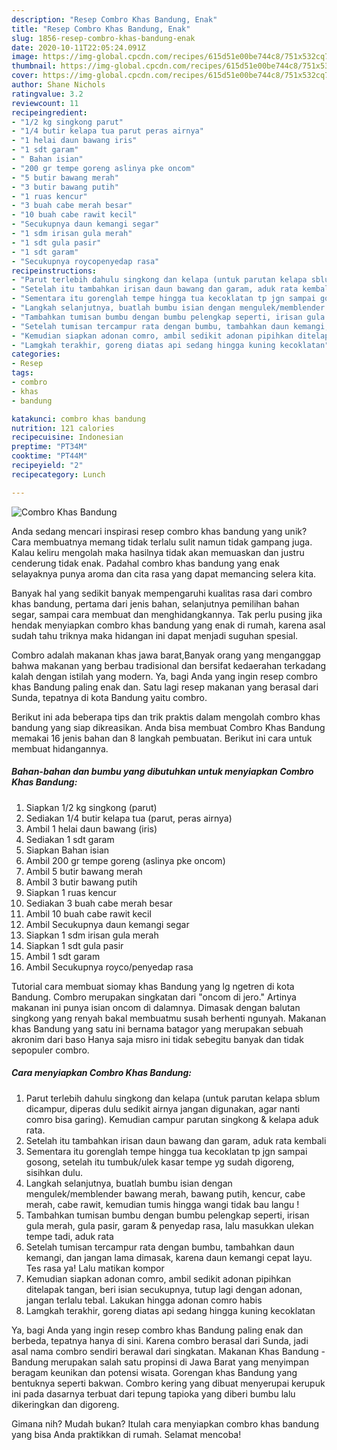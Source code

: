 ```yaml
---
description: "Resep Combro Khas Bandung, Enak"
title: "Resep Combro Khas Bandung, Enak"
slug: 1856-resep-combro-khas-bandung-enak
date: 2020-10-11T22:05:24.091Z
image: https://img-global.cpcdn.com/recipes/615d51e00be744c8/751x532cq70/combro-khas-bandung-foto-resep-utama.jpg
thumbnail: https://img-global.cpcdn.com/recipes/615d51e00be744c8/751x532cq70/combro-khas-bandung-foto-resep-utama.jpg
cover: https://img-global.cpcdn.com/recipes/615d51e00be744c8/751x532cq70/combro-khas-bandung-foto-resep-utama.jpg
author: Shane Nichols
ratingvalue: 3.2
reviewcount: 11
recipeingredient:
- "1/2 kg singkong parut"
- "1/4 butir kelapa tua parut peras airnya"
- "1 helai daun bawang iris"
- "1 sdt garam"
- " Bahan isian"
- "200 gr tempe goreng aslinya pke oncom"
- "5 butir bawang merah"
- "3 butir bawang putih"
- "1 ruas kencur"
- "3 buah cabe merah besar"
- "10 buah cabe rawit kecil"
- "Secukupnya daun kemangi segar"
- "1 sdm irisan gula merah"
- "1 sdt gula pasir"
- "1 sdt garam"
- "Secukupnya roycopenyedap rasa"
recipeinstructions:
- "Parut terlebih dahulu singkong dan kelapa (untuk parutan kelapa sblum dicampur, diperas dulu sedikit airnya jangan digunakan, agar nanti comro bisa garing). Kemudian campur parutan singkong &amp; kelapa aduk rata."
- "Setelah itu tambahkan irisan daun bawang dan garam, aduk rata kembali"
- "Sementara itu gorenglah tempe hingga tua kecoklatan tp jgn sampai gosong, setelah itu tumbuk/ulek kasar tempe yg sudah digoreng, sisihkan dulu."
- "Langkah selanjutnya, buatlah bumbu isian dengan mengulek/memblender bawang merah, bawang putih, kencur, cabe merah, cabe rawit, kemudian tumis hingga wangi tidak bau langu !"
- "Tambahkan tumisan bumbu dengan bumbu pelengkap seperti, irisan gula merah, gula pasir, garam &amp; penyedap rasa, lalu masukkan ulekan tempe tadi, aduk rata"
- "Setelah tumisan tercampur rata dengan bumbu, tambahkan daun kemangi, dan jangan lama dimasak, karena daun kemangi cepat layu. Tes rasa ya! Lalu matikan kompor"
- "Kemudian siapkan adonan comro, ambil sedikit adonan pipihkan ditelapak tangan, beri isian secukupnya, tutup lagi dengan adonan, jangan terlalu tebal. Lakukan hingga adonan comro habis"
- "Lamgkah terakhir, goreng diatas api sedang hingga kuning kecoklatan"
categories:
- Resep
tags:
- combro
- khas
- bandung

katakunci: combro khas bandung 
nutrition: 121 calories
recipecuisine: Indonesian
preptime: "PT34M"
cooktime: "PT44M"
recipeyield: "2"
recipecategory: Lunch

---
```



![Combro Khas Bandung](https://img-global.cpcdn.com/recipes/615d51e00be744c8/751x532cq70/combro-khas-bandung-foto-resep-utama.jpg)

Anda sedang mencari inspirasi resep combro khas bandung yang unik? Cara membuatnya memang tidak terlalu sulit namun tidak gampang juga. Kalau keliru mengolah maka hasilnya tidak akan memuaskan dan justru cenderung tidak enak. Padahal combro khas bandung yang enak selayaknya punya aroma dan cita rasa yang dapat memancing selera kita.

Banyak hal yang sedikit banyak mempengaruhi kualitas rasa dari combro khas bandung, pertama dari jenis bahan, selanjutnya pemilihan bahan segar, sampai cara membuat dan menghidangkannya. Tak perlu pusing jika hendak menyiapkan combro khas bandung yang enak di rumah, karena asal sudah tahu triknya maka hidangan ini dapat menjadi suguhan spesial.

Combro adalah makanan khas jawa barat,Banyak orang yang menganggap bahwa makanan yang berbau tradisional dan bersifat kedaerahan terkadang kalah dengan istilah yang modern. Ya, bagi Anda yang ingin resep combro khas Bandung paling enak dan. Satu lagi resep makanan yang berasal dari Sunda, tepatnya di kota Bandung yaitu combro.


Berikut ini ada beberapa tips dan trik praktis dalam mengolah combro khas bandung yang siap dikreasikan. Anda bisa membuat Combro Khas Bandung memakai 16 jenis bahan dan 8 langkah pembuatan. Berikut ini cara untuk membuat hidangannya.

<!--inarticleads1-->

##### Bahan-bahan dan bumbu yang dibutuhkan untuk menyiapkan Combro Khas Bandung:

1. Siapkan 1/2 kg singkong (parut)
1. Sediakan 1/4 butir kelapa tua (parut, peras airnya)
1. Ambil 1 helai daun bawang (iris)
1. Sediakan 1 sdt garam
1. Siapkan  Bahan isian
1. Ambil 200 gr tempe goreng (aslinya pke oncom)
1. Ambil 5 butir bawang merah
1. Ambil 3 butir bawang putih
1. Siapkan 1 ruas kencur
1. Sediakan 3 buah cabe merah besar
1. Ambil 10 buah cabe rawit kecil
1. Ambil Secukupnya daun kemangi segar
1. Siapkan 1 sdm irisan gula merah
1. Siapkan 1 sdt gula pasir
1. Ambil 1 sdt garam
1. Ambil Secukupnya royco/penyedap rasa


Tutorial cara membuat siomay khas Bandung yang lg ngetren di kota Bandung. Combro merupakan singkatan dari &#34;oncom di jero.&#34; Artinya makanan ini punya isian oncom di dalamnya. Dimasak dengan balutan singkong yang renyah bakal membuatmu susah berhenti ngunyah. Makanan khas Bandung yang satu ini bernama batagor yang merupakan sebuah akronim dari baso Hanya saja misro ini tidak sebegitu banyak dan tidak sepopuler combro. 

<!--inarticleads2-->

##### Cara menyiapkan Combro Khas Bandung:

1. Parut terlebih dahulu singkong dan kelapa (untuk parutan kelapa sblum dicampur, diperas dulu sedikit airnya jangan digunakan, agar nanti comro bisa garing). Kemudian campur parutan singkong &amp; kelapa aduk rata.
1. Setelah itu tambahkan irisan daun bawang dan garam, aduk rata kembali
1. Sementara itu gorenglah tempe hingga tua kecoklatan tp jgn sampai gosong, setelah itu tumbuk/ulek kasar tempe yg sudah digoreng, sisihkan dulu.
1. Langkah selanjutnya, buatlah bumbu isian dengan mengulek/memblender bawang merah, bawang putih, kencur, cabe merah, cabe rawit, kemudian tumis hingga wangi tidak bau langu !
1. Tambahkan tumisan bumbu dengan bumbu pelengkap seperti, irisan gula merah, gula pasir, garam &amp; penyedap rasa, lalu masukkan ulekan tempe tadi, aduk rata
1. Setelah tumisan tercampur rata dengan bumbu, tambahkan daun kemangi, dan jangan lama dimasak, karena daun kemangi cepat layu. Tes rasa ya! Lalu matikan kompor
1. Kemudian siapkan adonan comro, ambil sedikit adonan pipihkan ditelapak tangan, beri isian secukupnya, tutup lagi dengan adonan, jangan terlalu tebal. Lakukan hingga adonan comro habis
1. Lamgkah terakhir, goreng diatas api sedang hingga kuning kecoklatan


Ya, bagi Anda yang ingin resep combro khas Bandung paling enak dan berbeda, tepatnya hanya di sini. Karena combro berasal dari Sunda, jadi asal nama combro sendiri berawal dari singkatan. Makanan Khas Bandung - Bandung merupakan salah satu propinsi di Jawa Barat yang menyimpan beragam keunikan dan potensi wisata. Gorengan khas Bandung yang bentuknya seperti bakwan. Combro kering yang dibuat menyerupai kerupuk ini pada dasarnya terbuat dari tepung tapioka yang diberi bumbu lalu dikeringkan dan digoreng. 

Gimana nih? Mudah bukan? Itulah cara menyiapkan combro khas bandung yang bisa Anda praktikkan di rumah. Selamat mencoba!
